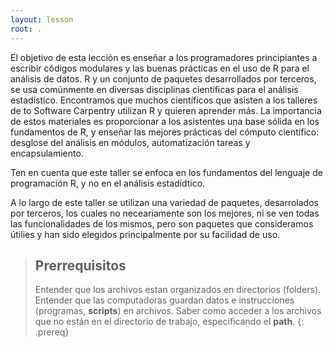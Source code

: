 ```yaml
---
layout: lesson
root: .
---
```

El objetivo de esta lección es enseñar a los programadores principiantes a escribir códigos modulares y las buenas prácticas en el uso de R para el análisis de datos. R y un conjunto de paquetes desarrollados por terceros, se usa comúnmente en diversas disciplinas científicas para el análisis estadístico. Encontramos que muchos científicos que asisten a los talleres de to Software Carpentry utilizan R y quieren aprender más. La importancia de estos materiales es proporcionar a los asistentes una base sólida en los fundamentos de R, y enseñar las mejores
prácticas del cómputo científico: desglose del análisis en módulos,
automatización tareas y encapsulamiento.

Ten en cuenta que este taller se enfoca en los fundamentos del lenguaje de
programación R, y no en el análisis estadídtico.

A lo largo de este taller se utilizan una variedad de paquetes, desarrolados por terceros, los cuales no neceariamente son los mejores, ni se ven todas las funcionalidades de los mismos, pero son paquetes que consideramos útilies y han sido elegidos principalmente por su facilidad de uso.

> ## Prerrequisitos
>
> Entender que los archivos estan organizados en directorios (folders).
> Entender que las computadoras guardan datos e instrucciones (programas, **scripts**) en archivos.
> Saber como acceder a los archivos que no están en el directorio de trabajo, especificando el **path**.
{: .prereq}

[gapminder]: http://www.gapminder.org/
[lesson-example]: https://swcarpentry.github.io/lesson-example
